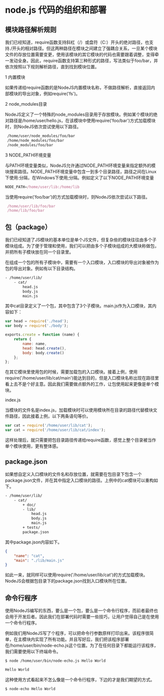 # node.js 代码的组织和部署

## 模块路径解析规则

我们已经知道，require函数支持斜杠（/）或盘符（C:）开头的绝对路径，也支持./开头的相对路径。但这两种路径在模块之间建立了强耦合关系，一旦某个模块文件的存放位置需要变更，使用该模块的其它模块的代码也需要跟着调整，变得牵一发动全身。因此，require函数支持第三种形式的路径，写法类似于foo/bar，并依次按照以下规则解析路径，直到找到模块位置。

1 内置模块

如果传递给require函数的是NodeJS内置模块名称，不做路径解析，直接返回内部模块的导出对象，例如require('fs')。

2 node_modules目录

NodeJS定义了一个特殊的node_modules目录用于存放模块。例如某个模块的绝对路径是/home/user/hello.js，在该模块中使用require('foo/bar')方式加载模块时，则NodeJS依次尝试使用以下路径。

```txt
 /home/user/node_modules/foo/bar
 /home/node_modules/foo/bar
 /node_modules/foo/bar
```

3 NODE_PATH环境变量

与PATH环境变量类似，NodeJS允许通过NODE_PATH环境变量来指定额外的模块搜索路径。NODE_PATH环境变量中包含一到多个目录路径，路径之间在Linux下使用:分隔，在Windows下使用;分隔。例如定义了以下NODE_PATH环境变量

```js
NODE_PATH=/home/user/lib:/home/lib
```

当使用require('foo/bar')的方式加载模块时，则NodeJS依次尝试以下路径。

```js
 /home/user/lib/foo/bar
 /home/lib/foo/bar
```

## 包（package）

我们已经知道了JS模块的基本单位是单个JS文件，但复杂些的模块往往由多个子模块组成。为了便于管理和使用，我们可以把由多个子模块组成的大模块称做包，并把所有子模块放在同一个目录里。

在组成一个包的所有子模块中，需要有一个入口模块，入口模块的导出对象被作为包的导出对象。例如有以下目录结构。

```txt
- /home/user/lib/
    - cat/
        head.js
        body.js
        main.js

```

其中cat目录定义了一个包，其中包含了3个子模块。main.js作为入口模块，其内容如下：

```js
var head = require('./head');
var body = require('./body');

exports.create = function (name) {
    return {
        name: name,
        head: head.create(),
        body: body.create()
    };
};
```

在其它模块里使用包的时候，需要加载包的入口模块。接着上例，使用require('/home/user/lib/cat/main')能达到目的，但是入口模块名称出现在路径里看上去不是个好主意。因此我们需要做点额外的工作，让包使用起来更像是单个模块。

index.js

当模块的文件名是index.js，加载模块时可以使用模块所在目录的路径代替模块文件路径，因此接着上例，以下两条语句等价。

```js
var cat = require('/home/user/lib/cat');
var cat = require('/home/user/lib/cat/index');
```

这样处理后，就只需要把包目录路径传递给require函数，感觉上整个目录被当作单个模块使用，更有整体感。

## package.json

如果想自定义入口模块的文件名和存放位置，就需要在包目录下包含一个package.json文件，并在其中指定入口模块的路径。上例中的cat模块可以重构如下。

```txt
- /home/user/lib/
    - cat/
        + doc/
        - lib/
            head.js
            body.js
            main.js
        + tests/
        package.json
```

其中package.json内容如下。

```json
{
    "name": "cat",
    "main": "./lib/main.js"
}
```

如此一来，就同样可以使用require('/home/user/lib/cat')的方式加载模块。NodeJS会根据包目录下的package.json找到入口模块所在位置。

## 命令行程序

使用NodeJS编写的东西，要么是一个包，要么是一个命令行程序，而前者最终也会用于开发后者。因此我们在部署代码时需要一些技巧，让用户觉得自己是在使用一个命令行程序。

例如我们用NodeJS写了个程序，可以把命令行参数原样打印出来。该程序很简单，在主模块内实现了所有功能。并且写好后，我们把该程序部署在/home/user/bin/node-echo.js这个位置。为了在任何目录下都能运行该程序，我们需要使用以下终端命令。

```bash
$ node /home/user/bin/node-echo.js Hello World

Hello World
```

这种使用方式看起来不怎么像是一个命令行程序，下边的才是我们期望的方式。

```bash
$ node-echo Hello World
```

